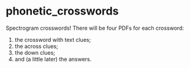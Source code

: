 # phonetic_crosswords
Spectrogram crosswords!
There will be four PDFs for each crossword:

1. the crossword with text clues;
2. the across clues;
3. the down clues;
4. and (a little later) the answers.
